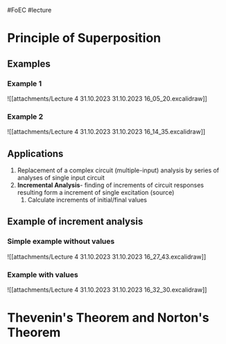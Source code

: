 #FoEC  #lecture 

# Principle of Superposition
## Examples
### Example 1
![[attachments/Lecture 4 31.10.2023 31.10.2023 16_05_20.excalidraw]]

### Example 2
![[attachments/Lecture 4 31.10.2023 31.10.2023 16_14_35.excalidraw]]

## Applications
1. Replacement of a complex circuit (multiple-input) analysis by series of analyses of single input circuit
2. **Incremental Analysis**- finding of increments of circuit responses resulting form a increment of single excitation (source)
	1. Calculate increments of initial/final values

## Example of increment analysis
### Simple example without values
![[attachments/Lecture 4 31.10.2023 31.10.2023 16_27_43.excalidraw]]

### Example with values
![[attachments/Lecture 4 31.10.2023 31.10.2023 16_32_30.excalidraw]]

# Thevenin's Theorem and Norton's Theorem
